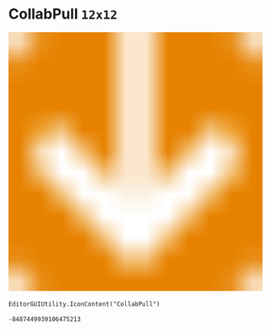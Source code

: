 # CollabPull `12x12`
<img src="/img/CollabPull.png" width=512 height=512>

``` CSharp
EditorGUIUtility.IconContent("CollabPull")
```
```
-8487449939106475213
```
